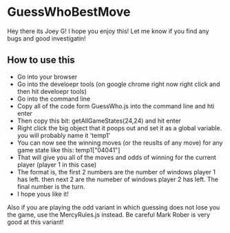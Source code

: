 # GuessWhoBestMove
Hey there its Joey G! I hope you enjoy this! Let me know if you find any bugs and good investigatin!

## How to use this
- Go into your browser
- Go into the develoepr tools (on google chrome right now right click and then hit develoepr tools)
- Go into the command line
- Copy all of the code form GuessWho.js into the command line and hti enter
- Then copy this bit:
getAllGameStates(24,24) and hit enter
- Right click the big object that it poops out and set it as a global variable. you will probably name it 'temp1'
- You can now see the winning moves (or the reuslts of any move) for any game state like this:
temp1["04041"]
- That will give you all of the moves and odds of winning for the current player (player 1 in this case)
- The format is, the first 2 numbers are the number of windows player 1 has left. then next 2 are the numeber of windows player 2 has left. The final number is the turn.
- I hope yous like it!

Also if you are playing the odd variant in which guessing does not lose you the game, use the MercyRules.js instead. Be careful Mark Rober is very good at this variant!